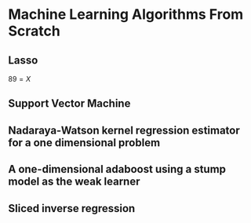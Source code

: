 # Machine Learning Algorithms From Scratch

## Lasso

$89=X$

## Support Vector Machine
## Nadaraya-Watson kernel regression estimator for a one dimensional problem
## A one-dimensional adaboost using a stump model as the weak learner
## Sliced inverse regression
